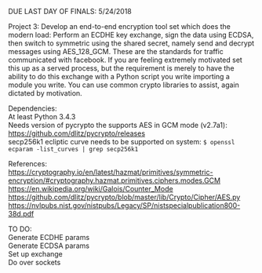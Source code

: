 DUE LAST DAY OF FINALS: 5/24/2018

Project 3: Develop an end-to-end encryption tool set which does the modern load:
Perform an ECDHE key exchange, sign the data using ECDSA, then switch to
symmetric using the shared secret, namely send and decrypt messages using
AES_128_GCM. These are the standards for traffic communicated with facebook. If
you are feeling extremely motivated set this up as a served process, but the
requirement is merely to have the ability to do this exchange with a Python
script you write importing a module you write. You can use common crypto
libraries to assist, again dictated by motivation.

Dependencies:  
At least Python 3.4.3  
Needs version of pycrypto the supports AES in GCM mode (v2.7a1):  https://github.com/dlitz/pycrypto/releases  
secp256k1 ecliptic curve needs to be supported on system: `$ openssl ecparam -list_curves | grep secp256k1`

References:  
https://cryptography.io/en/latest/hazmat/primitives/symmetric-encryption/#cryptography.hazmat.primitives.ciphers.modes.GCM  
https://en.wikipedia.org/wiki/Galois/Counter_Mode  
https://github.com/dlitz/pycrypto/blob/master/lib/Crypto/Cipher/AES.py  
https://nvlpubs.nist.gov/nistpubs/Legacy/SP/nistspecialpublication800-38d.pdf  

TO DO:  
Generate ECDHE params  
Generate ECDSA params  
Set up exchange  
Do over sockets  